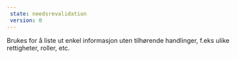 ```yaml
---
 state: needsrevalidation
 version: 0
---
```

Brukes for å liste ut enkel informasjon uten tilhørende handlinger, f.eks ulike rettigheter, roller, etc.
